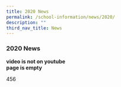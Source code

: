 ```yaml
---
title: 2020 News
permalink: /school-information/news/2020/
description: ""
third_nav_title: News
---
```

### **2020 News**

**video is not on youtube**<br>
**page is empty**

456